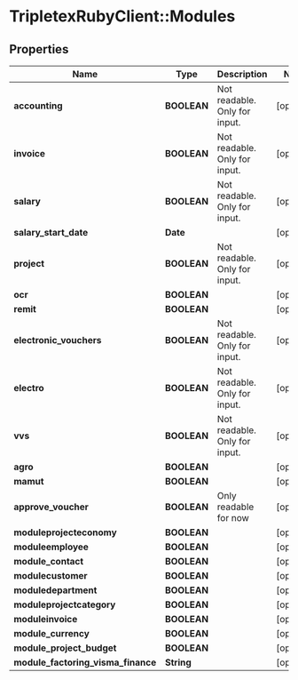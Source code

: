 # TripletexRubyClient::Modules

## Properties
Name | Type | Description | Notes
------------ | ------------- | ------------- | -------------
**accounting** | **BOOLEAN** | Not readable. Only for input. | [optional] 
**invoice** | **BOOLEAN** | Not readable. Only for input. | [optional] 
**salary** | **BOOLEAN** | Not readable. Only for input. | [optional] 
**salary_start_date** | **Date** |  | [optional] 
**project** | **BOOLEAN** | Not readable. Only for input. | [optional] 
**ocr** | **BOOLEAN** |  | [optional] 
**remit** | **BOOLEAN** |  | [optional] 
**electronic_vouchers** | **BOOLEAN** | Not readable. Only for input. | [optional] 
**electro** | **BOOLEAN** | Not readable. Only for input. | [optional] 
**vvs** | **BOOLEAN** | Not readable. Only for input. | [optional] 
**agro** | **BOOLEAN** |  | [optional] 
**mamut** | **BOOLEAN** |  | [optional] 
**approve_voucher** | **BOOLEAN** | Only readable for now | [optional] 
**moduleprojecteconomy** | **BOOLEAN** |  | [optional] 
**moduleemployee** | **BOOLEAN** |  | [optional] 
**module_contact** | **BOOLEAN** |  | [optional] 
**modulecustomer** | **BOOLEAN** |  | [optional] 
**moduledepartment** | **BOOLEAN** |  | [optional] 
**moduleprojectcategory** | **BOOLEAN** |  | [optional] 
**moduleinvoice** | **BOOLEAN** |  | [optional] 
**module_currency** | **BOOLEAN** |  | [optional] 
**module_project_budget** | **BOOLEAN** |  | [optional] 
**module_factoring_visma_finance** | **String** |  | [optional] 


